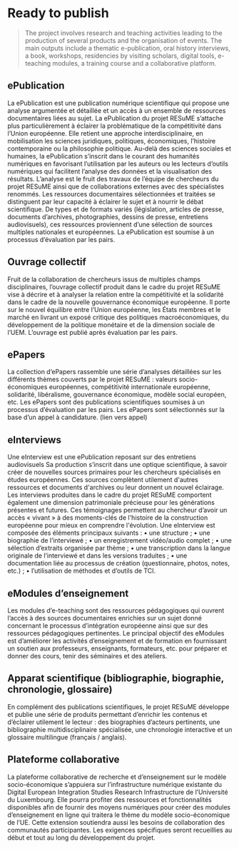 # Ready to publish

> The project involves research and teaching activities leading to the production of several products and the organisation of events. The main outputs include a thematic e-publication, oral history interviews, a book, workshops, residencies by visiting scholars, digital tools, e-teaching modules, a training course and a collaborative platform.

## ePublication
La ePublication est une publication numérique scientifique qui propose une analyse argumentée et détaillée et un accès à un ensemble de ressources documentaires liées au sujet. La ePublication du projet RESuME s’attache plus particulièrement à éclairer la problématique de la compétitivité dans l’Union européenne. Elle retient une approche interdisciplinaire, en mobilisation les sciences juridiques, politiques, économiques, l’histoire contemporaine ou la philosophie politique. Au-delà des sciences sociales et humaines, la ePublication s’inscrit dans le courant des humanités numériques en favorisant l’utilisation par les auteurs ou les lecteurs d’outils numériques qui facilitent l’analyse des données et la visualisation des résultats.
L’analyse est le fruit des travaux de l’équipe de chercheurs du projet RESuME ainsi que de collaborations externes avec des spécialistes renommés. Les ressources documentaires sélectionnées et traitées se distinguent par leur capacité à éclairer le sujet et à nourrir le débat scientifique. De types et de formats variés (législation, articles de presse, documents d’archives, photographies, dessins de presse, entretiens audiovisuels), ces ressources proviennent d’une sélection de sources multiples nationales et européennes.
La ePublication est soumise à un processus d’évaluation par les pairs.

## Ouvrage collectif
Fruit de la collaboration de chercheurs issus de multiples champs disciplinaires, l’ouvrage collectif produit dans le cadre du projet RESuME vise à décrire et à analyser la relation entre la compétitivité et la solidarité dans le cadre de la nouvelle gouvernance économique européenne. Il porte sur le nouvel équilibre entre l’Union européenne, les États membres et le marché en livrant un exposé critique des politiques macroéconomiques, du développement de la politique monétaire et de la dimension sociale de l’UEM. L’ouvrage est publié après évaluation par les pairs.

## ePapers
La collection d’ePapers rassemble une série d’analyses détaillées sur les différents thèmes couverts par le projet RESuME : valeurs socio-économiques européennes, compétitivité internationale européenne, solidarité, libéralisme, gouvernance économique, modèle social européen, etc. Les ePapers sont des publications scientifiques soumises à un processus d’évaluation par les pairs. 
Les ePapers sont sélectionnés sur la base d’un appel à candidature. (lien vers appel) 

## eInterviews
Une eInterview est une ePublication reposant sur des entretiens audiovisuels Sa production s’inscrit dans une optique scientifique, à savoir créer de nouvelles sources primaires pour les chercheurs spécialisés en études européennes. Ces sources complètent utilement d'autres ressources et documents d'archives ou leur donnent un nouvel éclairage.
Les interviews produites dans le cadre du projet RESuME comportent également une dimension patrimoniale précieuse pour les générations présentes et futures. Ces témoignages permettent au chercheur d’avoir un accès « vivant » à des moments-clés de l'histoire de la construction européenne pour mieux en comprendre l'évolution.
Une eInterview est composée des éléments principaux suivants :
• une structure ;
• une biographie de l’interviewé ;
• un enregistrement vidéo/audio complet ; 
• une sélection d’extraits organisée par thème ;
• une transcription dans la langue originale de l’interviewé et dans les versions traduites ;
• une documentation liée au processus de création (questionnaire, photos, notes, etc.) ;
• l’utilisation de méthodes et d’outils de TCI.

## eModules d’enseignement
Les modules d’e-teaching sont des ressources pédagogiques qui ouvrent l’accès à des sources documentaires enrichies sur un sujet donné concernant le processus d’intégration européenne ainsi que sur des ressources pédagogiques pertinentes. Le principal objectif des eModules est d’améliorer les activités d’enseignement et de formation en fournissant un soutien aux professeurs, enseignants, formateurs, etc. pour préparer et donner des cours, tenir des séminaires et des ateliers. 

## Apparat scientifique (bibliographie, biographie, chronologie, glossaire)
En complément des publications scientifiques, le projet RESuME développe et publie une série de produits permettant d’enrichir les contenus et d’éclairer utilement le lecteur : des biographies d’acteurs pertinents, une bibliographie multidisciplinaire spécialisée, une chronologie interactive et un glossaire multilingue (français / anglais).

## Plateforme collaborative
La plateforme collaborative de recherche et d’enseignement sur le modèle socio-économique s’appuiera sur l’infrastructure numérique existante du Digital European Integration Studies Research Infrastructure de l’Université du Luxembourg. Elle pourra profiter des ressources et fonctionnalités disponibles afin de fournir des moyens numériques pour créer des modules d’enseignement en ligne qui traitera le thème du modèle socio-économique de l’UE. Cette extension soutiendra aussi les besoins de collaboration des communautés participantes. Les exigences spécifiques seront recueillies au début et tout au long du développement du projet.

